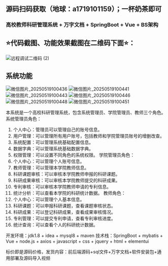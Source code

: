 ## 源码扫码获取（地球：a1719101159）；一杯奶茶即可
### 高校教师科研管理系统 + 万字文档 + SpringBoot + Vue + BS架构
## ⭐代码截图、功能效果截图在二维码下面⭐：
![远程调试二维码 (2)](https://github.com/user-attachments/assets/5786f011-e98d-4506-9d28-30b0d424b7ad)

## 系统功能
![微信图片_20250519100436](https://github.com/user-attachments/assets/b7bba32f-2071-42b5-8f4d-ca796ca2ab7a)
![微信图片_20250519100441](https://github.com/user-attachments/assets/250abafd-3ac7-4c0b-9e5a-8e4d85c09d50)
![微信图片_20250519100443](https://github.com/user-attachments/assets/c9682d5b-1fd3-4da3-bf18-2ae6b102b42f)
![微信图片_20250519100446](https://github.com/user-attachments/assets/febbcf5c-8d4b-4dee-9eb3-9ee539c5cdfa)
![微信图片_20250519100448](https://github.com/user-attachments/assets/56198fd4-eb06-456e-ac7d-b316b3a98b34)
![微信图片_20250519100451](https://github.com/user-attachments/assets/f72bed7c-1731-46a5-a448-9a1987c42046)


本系统是一个高校科研管理系统，包含系统管理员、学院管理员、教师三个角色。
系统管理员角色：
1. 个人中心：管理员可以管理自己的账号信息。
2. 用户管理：可以管理所有用户账号，包括教师和学院管理员账号的增删改查。
3. 系统配置：可以管理系统基础配置信息。
4. 数据字典：可以管理系统基础数据字典。
5. 权限管理：可以设置不同角色的系统权限。
学院管理员角色：
1. 个人中心：可以管理个人账号信息。
2. 教师管理：可以管理本学院教师信息。
3. 科研课题审核：可以审核本学院教师申报的科研课题。
4. 科研成果审核：可以审核本学院教师提交的科研成果。
6. 专利审核：可以审核本学院教师申请的专利信息。
7. 统计分析：可以查看本学院的科研统计数据。
教师角色：
1. 个人中心：可以管理个人基本信息。
2. 科研课题：可以申报科研课题，查看课题审核状态。
3. 科研成果：可以登记科研成果，查看成果审核情况。
5. 专利管理：可以提交专利申请，查看专利审核进度。
6. 统计查询：可以查看个人的科研统计数据。

开发环境：jdk1.8 + idea + mysql8 + maven
技术栈：SpringBoot + mybatis + Vue + node.js + axios + javascript + css + jquery + html + elementui

标价即是源码价格，发货内容：前后端源码+sql文件+万字文档+软件安装包+通用部署及源码导入视频
